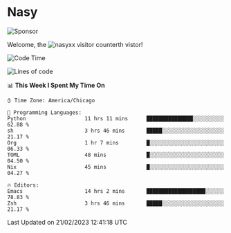 # Nasy

<!--
<p align="center">
<img height="200" src="https://github-readme-stats.vercel.app/api?username=nasyxx&count_private=true&show_icons=true&theme=dracula&include_all_commits=true"/>
<img height="200" src="https://github-readme-stats.vercel.app/api/top-langs/?username=nasyxx&theme=dracula&hide=html,jupyter+notebook&count_private=true&show_icons=true"/>
</p>

  
----------------
-->

![Sponsor](https://img.shields.io/static/v1.svg?label=Sponsor&message=%E2%9D%A4&logo=GitHub&style=flat&color=pink)
 
Welcome, the ![nasyxx visitor counter](https://count.getloli.com/get/@nasyxx?theme=rule34)th vistor!
 
<!--START_SECTION:waka-->
![Code Time](http://img.shields.io/badge/Code%20Time-3%2C170%20hrs%2031%20mins-blue)

![Lines of code](https://img.shields.io/badge/From%20Hello%20World%20I%27ve%20Written-6%20Million%20lines%20of%20code-blue)

📊 **This Week I Spent My Time On** 

```text
⌚︎ Time Zone: America/Chicago

💬 Programming Languages: 
Python                   11 hrs 11 mins      ███████████████░░░░░░░░░░   62.88 % 
sh                       3 hrs 46 mins       █████░░░░░░░░░░░░░░░░░░░░   21.17 % 
Org                      1 hr 7 mins         █░░░░░░░░░░░░░░░░░░░░░░░░   06.33 % 
TOML                     48 mins             █░░░░░░░░░░░░░░░░░░░░░░░░   04.50 % 
Nix                      45 mins             █░░░░░░░░░░░░░░░░░░░░░░░░   04.27 % 

🔥 Editors: 
Emacs                    14 hrs 2 mins       ███████████████████░░░░░░   78.83 % 
Zsh                      3 hrs 46 mins       █████░░░░░░░░░░░░░░░░░░░░   21.17 % 

```


 Last Updated on 21/02/2023 12:41:18 UTC
<!--END_SECTION:waka-->

<!-- ![visitors](https://visitor-badge.laobi.icu/badge?page_id=nasyxx.nasyxx) -->
